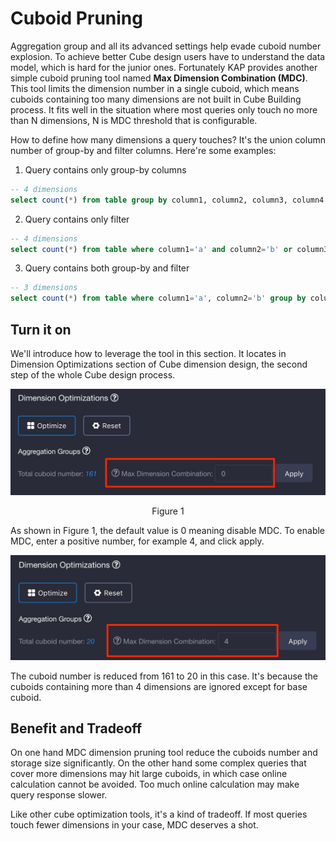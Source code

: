 # Cuboid Pruning

Aggregation group and all its advanced settings help evade cuboid number explosion. To achieve better Cube design users have to understand the data model, which is hard for the junior ones. Fortunately KAP provides another simple cuboid pruning tool named **Max Dimension Combination (MDC)**. This tool limits the dimension number in a single cuboid, which means cuboids containing too many dimensions are not built in Cube Building process. It fits well in the situation where most queries only touch no more than N dimensions, N is MDC threshold that is configurable.

How to define how many dimensions a query touches? It's the union column number of group-by and filter columns. Here're some examples:

1. Query contains only group-by columns

```sql
-- 4 dimensions
select count(*) from table group by column1, column2, column3, column4
```

2. Query contains only filter

```sql
-- 4 dimensions
select count(*) from table where column1='a' and column2='b' or column3='c' and column4='d'
```

3. Query contains both group-by and filter

```sql
-- 3 dimensions
select count(*) from table where column1='a', column2='b' group by column2, column3
```

## Turn it on

We'll introduce how to leverage the tool in this section. It locates in Dimension Optimizations section of Cube dimension design, the second step of the whole Cube design process.

![](images/cuboid_pruning_1.jpg)

<p align="center"> Figure 1</p>

As shown in Figure 1, the default value is 0 meaning disable MDC. To enable MDC, enter a positive number, for example 4, and click apply. 

![](images/cuboid_pruning_2.jpg)

The cuboid number is reduced from 161 to 20 in this case. It's because the cuboids containing more than 4 dimensions are ignored except for base cuboid.

## Benefit and Tradeoff

On one hand MDC dimension pruning tool reduce the cuboids number and storage size significantly. On the other hand some complex queries that cover more dimensions may hit large cuboids, in which case online calculation cannot be avoided. Too much online calculation may make query response slower. 

Like other cube optimization tools, it's a kind of tradeoff. If most queries touch fewer dimensions in your case, MDC deserves a shot.